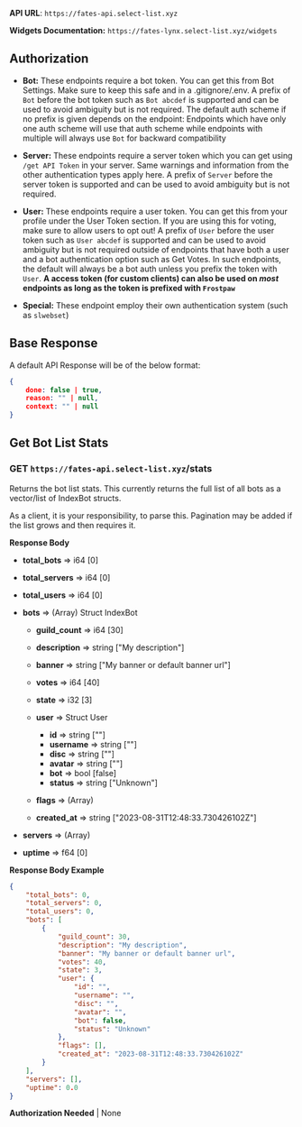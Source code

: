 
**API URL**: ``https://fates-api.select-list.xyz``

**Widgets Documentation:** ``https://fates-lynx.select-list.xyz/widgets`` 

## Authorization

- **Bot:** These endpoints require a bot token. 
You can get this from Bot Settings. Make sure to keep this safe and in 
a .gitignore/.env. A prefix of `Bot` before the bot token such as 
`Bot abcdef` is supported and can be used to avoid ambiguity but is not 
required. The default auth scheme if no prefix is given depends on the
endpoint: Endpoints which have only one auth scheme will use that auth 
scheme while endpoints with multiple will always use `Bot` for 
backward compatibility

- **Server:** These endpoints require a server
token which you can get using ``/get API Token`` in your server. 
Same warnings and information from the other authentication types 
apply here. A prefix of ``Server`` before the server token is 
supported and can be used to avoid ambiguity but is not required.

- **User:** These endpoints require a user token. You can get this 
from your profile under the User Token section. If you are using this 
for voting, make sure to allow users to opt out! A prefix of `User` 
before the user token such as `User abcdef` is supported and can be 
used to avoid ambiguity but is not required outside of endpoints that 
have both a user and a bot authentication option such as Get Votes. 
In such endpoints, the default will always be a bot auth unless 
you prefix the token with `User`. **A access token (for custom clients)
can also be used on *most* endpoints as long as the token is prefixed with 
``Frostpaw``**

- **Special:** These endpoint employ their own authentication system (such as ``slwebset``)

## Base Response

A default API Response will be of the below format:

```json
{
    done: false | true,
    reason: "" | null,
    context: "" | null
}
```

## Get Bot List Stats
### GET `https://fates-api.select-list.xyz`/stats

Returns the bot list stats. This currently returns the full list of all bots
as a vector/list of IndexBot structs.

As a client, it is your responsibility, to parse this. Pagination may be added
if the list grows and then requires it.



**Response Body**

- **total_bots** => i64 [0]
- **total_servers** => i64 [0]
- **total_users** => i64 [0]
- **bots** => (Array) Struct IndexBot 
	- **guild_count** => i64 [30]
	- **description** => string ["My description"]
	- **banner** => string ["My banner or default banner url"]
	- **votes** => i64 [40]
	- **state** => i32 [3]
	- **user** => Struct User 
		- **id** => string [""]
		- **username** => string [""]
		- **disc** => string [""]
		- **avatar** => string [""]
		- **bot** => bool [false]
		- **status** => string ["Unknown"]



	- **flags** => (Array) 
	- **created_at** => string ["2023-08-31T12:48:33.730426102Z"]



- **servers** => (Array) 
- **uptime** => f64 [0]



**Response Body Example**

```json
{
    "total_bots": 0,
    "total_servers": 0,
    "total_users": 0,
    "bots": [
        {
            "guild_count": 30,
            "description": "My description",
            "banner": "My banner or default banner url",
            "votes": 40,
            "state": 3,
            "user": {
                "id": "",
                "username": "",
                "disc": "",
                "avatar": "",
                "bot": false,
                "status": "Unknown"
            },
            "flags": [],
            "created_at": "2023-08-31T12:48:33.730426102Z"
        }
    ],
    "servers": [],
    "uptime": 0.0
}
```


**Authorization Needed** | None


